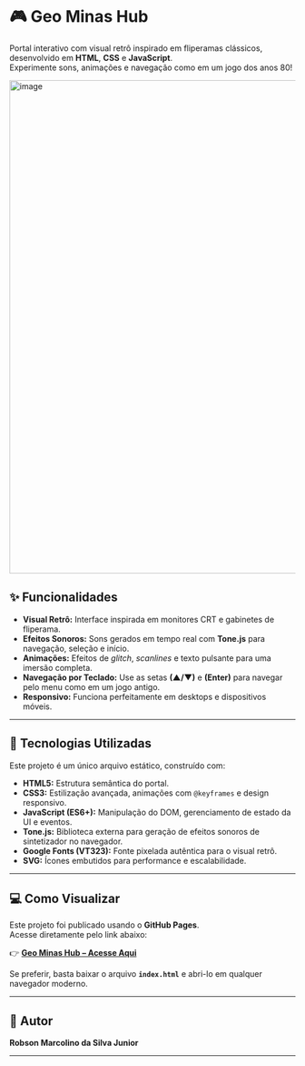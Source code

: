 # 🎮 Geo Minas Hub

Portal interativo com visual retrô inspirado em fliperamas clássicos, desenvolvido em **HTML**, **CSS** e **JavaScript**.  
Experimente sons, animações e navegação como em um jogo dos anos 80!

<img width="1558" height="867" alt="image" src="https://github.com/user-attachments/assets/88149626-cf9d-4e87-8a00-4ce545a8773d" />

## ✨ Funcionalidades

- **Visual Retrô:** Interface inspirada em monitores CRT e gabinetes de fliperama.  
- **Efeitos Sonoros:** Sons gerados em tempo real com **Tone.js** para navegação, seleção e início.  
- **Animações:** Efeitos de *glitch*, *scanlines* e texto pulsante para uma imersão completa.  
- **Navegação por Teclado:** Use as setas **(▲/▼)** e **(Enter)** para navegar pelo menu como em um jogo antigo.  
- **Responsivo:** Funciona perfeitamente em desktops e dispositivos móveis.

---

## 🚀 Tecnologias Utilizadas

Este projeto é um único arquivo estático, construído com:

- **HTML5:** Estrutura semântica do portal.  
- **CSS3:** Estilização avançada, animações com `@keyframes` e design responsivo.  
- **JavaScript (ES6+):** Manipulação do DOM, gerenciamento de estado da UI e eventos.  
- **Tone.js:** Biblioteca externa para geração de efeitos sonoros de sintetizador no navegador.  
- **Google Fonts (VT323):** Fonte pixelada autêntica para o visual retrô.  
- **SVG:** Ícones embutidos para performance e escalabilidade.

---
## 💻 Como Visualizar

Este projeto foi publicado usando o **GitHub Pages**.  
Acesse diretamente pelo link abaixo:

👉 **[Geo Minas Hub – Acesse Aqui](https://RobsonMarcolino.github.io/Geo_Minas_Hub/)**

Se preferir, basta baixar o arquivo **`index.html`** e abri-lo em qualquer navegador moderno.

---

## 👤 Autor

**Robson Marcolino da Silva Junior**

---

